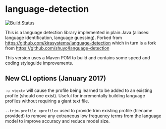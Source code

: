 # language-detection
[![Build Status](https://travis-ci.org/phax/language-detection.svg?branch=master)](https://travis-ci.org/phax/language-detection)

This is a language detection library implemented in plain Java (aliases: language identification, language guessing). Forked from https://github.com/kirasystems/language-detection which in turn is a fork from https://github.com/shuyo/language-detection

This version uses a Maven POM to build and contains some speed and coding styleguide improvements.

## New CLI options (January 2017)
`-u <text>` will cause the profile being learned to be added to an existing profile (should one exist). Useful for incrementally building language profiles without requiring a giant text file.

`--trim-profile <profile>` used to provide trim existing profile (filename provided) to remove any extraneous low frequency terms from the language model to improve accuracy and reduce model size. 
